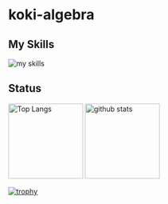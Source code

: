 # koki-algebra

## My Skills
<img alt="my skills" src="https://skillicons.dev/icons?theme=light&perline=8&i=go,aws,docker,kubernetes,mysql,postgres,graphql,git,github,vscode,html,css,ts,python,pytorch" />

## Status
<p align="left"> 
  <img alt="Top Langs" height="150px" src="https://github-readme-stats.vercel.app/api/top-langs/?username=koki-algebra&layout=compact&show_icons=true&theme=onedark" />
  <img alt="github stats" height="150px" src="https://github-readme-stats.vercel.app/api?username=koki-algebra&theme=onedark&show_icons=ture" />
</p>

[![trophy](https://github-profile-trophy.vercel.app/?username=koki-algebra&theme=onedark&column=7)](https://github.com/ryo-ma/github-profile-trophy)
